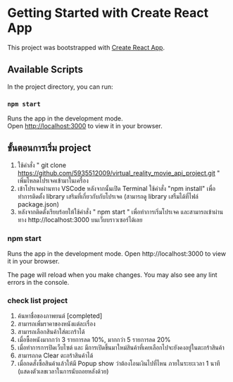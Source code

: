 # Getting Started with Create React App

This project was bootstrapped with [Create React App](https://github.com/facebook/create-react-app).

## Available Scripts

In the project directory, you can run:

### `npm start`

Runs the app in the development mode.\
Open [http://localhost:3000](http://localhost:3000) to view it in your browser.

## ขั้นตอนการเริ่ม project
1. ใช้คำสั่ง " git clone https://github.com/5935512009/virtual_reality_movie_api_project.git " เพิ่มโหลดโปรเจคเข้ามาในเครื่อง
2. เข้าโปรเจคผ่านทาง VSCode หลังจากนั้นเปิด Terminal ใช้คำสั่ง "npm install" เพื่อทำการติดตั้ง library เสริมที่เกี่ยวกับกับโปรเจค (สามารถดู library เสรืมได้ที่ไฟล์ package.json)
3. หลังจากติดตั้งเรียบร้อยให้ใช้คำสั่ง " npm start " เพื่อทำการเริ่มโปรเจค และสามารถเข้าผ่านทาง http://localhost:3000 บนเว็บบราวเซอร์ได้เลย

### npm start
Runs the app in the development mode. Open http://localhost:3000 to view it in your browser.

The page will reload when you make changes. You may also see any lint errors in the console.


### check list project
1. ค้นหาชื่อของภาพยนต์  [completed]
2. สามารถเพิ่มราคาของหนังแต่ละเรื่อง
3. สามารถเลือกสินค้าใส่ตะกร้าได้
4. เมื่อซื้อหนังมากกว่า 3 รายการลด 10%, มากกว่า 5 รายการลด 20%
5. เมื่อทำการการปิดเว็บไซต์ และ มีการเปิดขึ้นมาใหม่สินค้าที่เคยเลือกไปจะยังคงอยู่ในตะกร้าสินค้า
6. สามารถกด Clear ตะกร้าสินค้าได้
7. เมื่อกดสั่งซื้อสินค้าแล้วให้มี Popup show ว่าต้องโอนเงินไปที่ไหน ภายในระยะเวลา 1 นาที (แสดงตัวเลขเวลาในการนับถอยหลังด้วย)










